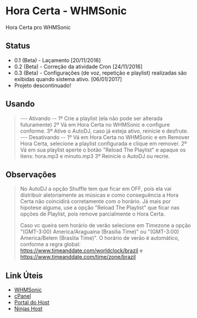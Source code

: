 # Hora Certa - WHMSonic
Hora Certa pro WHMSonic

## Status
* 0.1 (Beta) - Laçamento [20/11/2016]
* 0.2 (Beta) - Correção da atividade Cron [24/11/2016]
* 0.3 (Beta) - Configurações (de voz, repetição e playlist) realizadas são exibidas quando sistema ativo. [06/01/2017]
* Projeto descontinuado!

## Usando
> --- Ativando --
> 1º Crie a playlist (ela não pode ser alterada futuramente)
> 2º Vá em Hora Certa no WHMSonic e configure conforme.
> 3º Ative o AutoDJ, caso já esteja ativo, reinicie e desfrute.
> --- Desativando --
> 1º Vá em Hora Certa no WHMSonic e em Remover Hora Certa, selecione a playlist configurada e clique em remover.
> 2º Vá em sua playlist aperte o botão "Reload The Playlist" e apaque os itens: hora.mp3 e minuto.mp3
> 3º Reinicie o AutoDJ ou recrie.

## Observações
> No AutoDJ a opção Shuffle tem que ficar em OFF, pois ela vai distribuir aletoriamente as músicas e como conseguência a Hora Certa não coincidirá corretamente com o horário.
> Já mais por hipotese alguma, use a opção "Reload The Playlist" que ficar nas opções de Playlist, pois remove parcialmente o Hora Certa.
> 
> Caso vc queira sem horário de verão selecione em Timezone a opção "(GMT-3:00) America/Araguaina (Brasilia Time)" ou "(GMT-3:00) America/Belem (Brasilia Time)". O horário de verão é automático, conforme a regra global: https://www.timeanddate.com/worldclock/brazil e https://www.timeanddate.com/time/zone/brazil

## Link Úteis
* [WHMSonic](https://whmsonic.com)
* [cPanel](https://www.cpanel.com.br/)
* [Portal do Host](https://www.portaldohost.com.br/)
* [Ninjas Host](https://www.ninjashost.com.br/)

